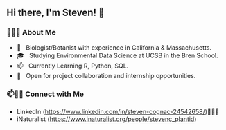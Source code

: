 ## Hi there, I'm Steven! 👋


<h3> 👨🏻‍💻 About Me </h3>

- 🌱 &nbsp; Biologist/Botanist with experience in California & Massachusetts.
- 🎓 &nbsp; Studying Environmental Data Science at UCSB in the Bren School.
- 📫 &nbsp; Currently Learning R, Python, SQL.
- 💬 &nbsp; Open for project collaboration and internship opportunities. 


### 📫🤝🏻 Connect with Me

 - LinkedIn (https://www.linkedin.com/in/steven-cognac-24542658/)👨🏻‍💻
 - iNaturalist (https://www.inaturalist.org/people/stevenc_plantid)

<!--
**cognack/cognack** is a ✨ _special_ ✨ repository because its `README.md` (this file) appears on your GitHub profile.

